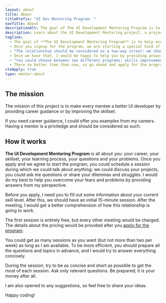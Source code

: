 ```yaml
---
layout: about
title: About
titlePrefix: "UI Dev Mentoring Program: "
navTitle: About
descriptionAlt: The goal of The UI Development Mentoring Program is to help everyone become a better UI developer.
description: Learn about the UI Development Mentoring project, a project dedicated to helping individuals grow their skills in UI development.
tagline:
  - The goal of **The UI Development Mentoring Program** is to help everyone become a better UI developer.
  - Once you signup for the program, we are starting a special kind of relationship.
  - "The relationship should be considered as a two-way street: we should establish mutual respect and trust."
  - Once we have that, I would be happy to help you by providing answers and examples.
  - "You could choose between two different programs: skills improvement and career guidance."
  - There no better time than now, so go ahead and apply for the program.
ctaApply: true
type: mentor-about
---
```


## The mission

The mission of this project is to make every mentee a better UI developer by providing career guidance or by improving the skillset.

If you need career guidance, I could offer you examples from my careers. Having a mentor is a priviledge and should be considered as such.

## How it works

**The UI Development Mentoring Program** is all about you: your career, your skillset, your learning process, your questions and your problems. Once you apply and we agree to start the program, you could schedule a session during which we could talk about anything: we could discuss your projects, you could ask me questions or share your dilemmas and struggles. I would do my best to help you overcome your fears and problems by providing answers from my perspective.

Before you apply, I need you to fill out some information about your current skill level. After this, we should have an initial 15-minute session. After the meeting, I would get a better comprehension of how this relationship is going to work.

The first session is entirely free, but every other meeting would be charged. The details about the pricing would be provided after you [apply for the program].

You could get as many sessions as you want (but not more than two per week) as long as I am available. To be more efficient, you should prepare all the questions and topics in advance, and I would try to answer everything concisely.

During the session, try to be as concise and short as possible to get the most of each session. Ask only relevant questions. Be prepared; it is your money after all.

I am also opened to any suggestions, so feel free to share your ideas.

Happy coding!

[apply for the program]: /side-projects/ui-dev-mentoring/apply/

